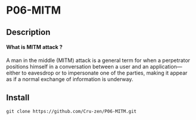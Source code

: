 # P06-MITM
## Description

<h4>What is MITM attack ?</h4>

A man in the middle (MITM) attack is a general term for when a perpetrator positions himself in a conversation between a user and an application—either to eavesdrop or to impersonate one of the parties, making it appear as if a normal exchange of information is underway.

## Install

```
git clone https://github.com/Cru-zen/P06-MITM.git
```

